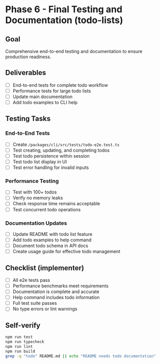 # Phase 6 - Final Testing and Documentation (todo-lists)

## Goal
Comprehensive end-to-end testing and documentation to ensure production readiness.

## Deliverables
- [ ] End-to-end tests for complete todo workflow
- [ ] Performance tests for large todo lists
- [ ] Update main documentation
- [ ] Add todo examples to CLI help

## Testing Tasks

### End-to-End Tests
- [ ] Create `/packages/cli/src/tests/todo-e2e.test.ts`
- [ ] Test creating, updating, and completing todos
- [ ] Test todo persistence within session
- [ ] Test todo list display in UI
- [ ] Test error handling for invalid inputs

### Performance Testing
- [ ] Test with 100+ todos
- [ ] Verify no memory leaks
- [ ] Check response time remains acceptable
- [ ] Test concurrent todo operations

### Documentation Updates
- [ ] Update README with todo list feature
- [ ] Add todo examples to help command
- [ ] Document todo schema in API docs
- [ ] Create usage guide for effective todo management

## Checklist (implementer)
- [ ] All e2e tests pass
- [ ] Performance benchmarks meet requirements
- [ ] Documentation is complete and accurate
- [ ] Help command includes todo information
- [ ] Full test suite passes
- [ ] No type errors or lint warnings

## Self-verify
```bash
npm run test
npm run typecheck
npm run lint
npm run build
grep -q "todo" README.md || echo "README needs todo documentation"
```